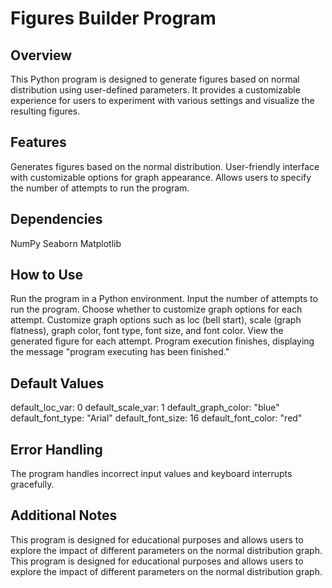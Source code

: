 <h1>Figures Builder Program</h1>
<h2>Overview</h2>
This Python program is designed to generate figures based on normal distribution using user-defined parameters. It provides a customizable experience for users to experiment with various settings and visualize the resulting figures.

<h2>Features</h2>
Generates figures based on the normal distribution.
User-friendly interface with customizable options for graph appearance.
Allows users to specify the number of attempts to run the program.
<h2>Dependencies</h2>
NumPy
Seaborn
Matplotlib
<h2>How to Use</h2>
Run the program in a Python environment.
Input the number of attempts to run the program.
Choose whether to customize graph options for each attempt.
Customize graph options such as loc (bell start), scale (graph flatness), graph color, font type, font size, and font color.
View the generated figure for each attempt.
Program execution finishes, displaying the message "program executing has been finished."
<h2>Default Values</h2>
default_loc_var: 0
default_scale_var: 1
default_graph_color: "blue"
default_font_type: "Arial"
default_font_size: 16
default_font_color: "red"
<h2>Error Handling</h2>
The program handles incorrect input values and keyboard interrupts gracefully.
<h2>Additional Notes</h2>
This program is designed for educational purposes and allows users to explore the impact of different parameters on the normal distribution graph.
This program is designed for educational purposes and allows users to explore the impact of different parameters on the normal distribution graph.

